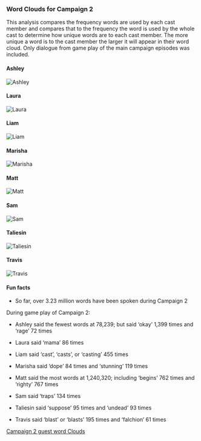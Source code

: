 
### Word Clouds for Campaign 2

This analysis compares the frequency words are used by each cast member
and compares that to the frequency the word is used by the whole cast to
determine how unique words are to each cast member. The more unique a
word is to the cast member the larger it will appear in their word
cloud. Only dialogue from game play of the main campaign episodes was
included.

#### Ashley

![Ashley](../plots/wordClouds/C2/C2ASHLEY.png)

#### Laura

![Laura](../plots/wordClouds/C2/C2LAURA.png)

#### Liam

![Liam](../plots/wordClouds/C2/C2LIAM.png)

#### Marisha

![Marisha](../plots/wordClouds/C2/C2MARISHA.png)

#### Matt

![Matt](../plots/wordClouds/C2/C2MATT.png)

#### Sam

![Sam](../plots/wordClouds/C2/C2SAM.png)

#### Taliesin

![Taliesin](../plots/wordClouds/C2/C2TALIESIN.png)

#### Travis

![Travis](../plots/wordClouds/C2/C2TRAVIS.png)

#### Fun facts

-   So far, over 3.23 million words have been spoken during Campaign 2

During game play of Campaign 2:

-   Ashley said the fewest words at 78,239; but said ‘okay’ 1,399 times
    and ‘rage’ 72 times

-   Laura said ‘mama’ 86 times

-   Liam said ‘cast’, ‘casts’, or ‘casting’ 455 times

-   Marisha said ‘dope’ 84 times and ‘stunning’ 119 times

-   Matt said the most words at 1,240,320; including ‘begins’ 762 times
    and ‘righty’ 767 times

-   Sam said ‘traps’ 134 times

-   Taliesin said ‘suppose’ 95 times and ‘undead’ 93 times

-   Travis said ‘blast’ or ‘blasts’ 195 times and ‘falchion’ 61 times

[Campaign 2 guest word
Clouds](wordCloudsGuests.md#word-clouds-for-campaign-2-guests)
